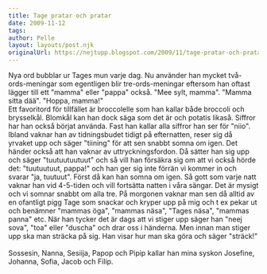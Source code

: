 ```yaml
---
title: Tage pratar och pratar
date: 2009-11-12
tags: 	
author: Pelle
layout: layouts/post.njk
originalUrl: https://nejtupp.blogspot.com/2009/11/tage-pratar-och-pratar.html
---
```


Nya ord bubblar ur Tages mun varje dag. Nu använder han mycket två-ords-meningar som egentligen blir tre-ords-meningar eftersom han oftast lägger till ett "mamma" eller "pappa" också. "Mee sylt, mamma". "Mamma sitta dää". "Hoppa, mamma!"<br>Ett favoritord för tillfället är broccolelle som han kallar både broccoli och brysselkål. Blomkål kan han dock säga som det är och potatis likaså. Siffror har han också börjat använda. Fast han kallar alla siffror han ser för "niio". Ibland vaknar han av tidningsbudet tidigt på efternatten, reser sig då yrvaket upp och säger "tiining" för att sen snabbt somna om igen. Det händer också att han vaknar av uttryckningsfordon. Då sätter han sig upp och säger "tuutuutuutuut" och så vill han försäkra sig om att vi också hörde det: "tuutuutuut, pappa!" och han ger sig inte förrän vi kommer in och svarar "ja, tuutuut". Först då kan han somna om igen. Så gott som varje natt vaknar han vid 4-5-tiden och vill fortsätta natten i våra sängar. Det är mysigt och vi somnar snabbt om alla tre. På morgonen vaknar man sen då alltid av en ofantligt pigg Tage som snackar och kryper upp på mig och t ex pekar ut och benämner "mammas öga", "mammas näsa", "Tages näsa", "mammas panna" etc. När han tycker det är dags att vi stiger upp säger han "neej sova", "toa" eller "duscha" och drar oss i händerna. Men innan man stiger upp ska man sträcka på sig. Han visar hur man ska göra och säger "sträck!"<br><br>Sossesin, Nanna, Sesiija, Papop och Pipip kallar han mina syskon Josefine, Johanna, Sofia, Jacob och Filip.
<!-- no comments on this post -->